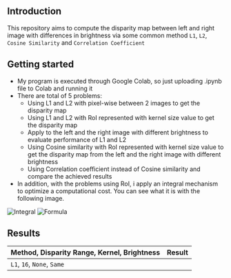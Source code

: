 ## Introduction
This repository aims to compute the disparity map between left and right image with differences in brightness via some common method `L1`, `L2`, `Cosine Similarity` and `Correlation Coefficient`
## Getting started
* My program is executed through Google Colab, so just uploading .ipynb file to Colab and running it
* There are total of 5 problems:
  + Using L1 and L2 with pixel-wise between 2 images to get the disparity map
  + Using L1 and L2 with RoI represented with kernel size value to get the disparity map
  + Apply to the left and the right image with different brightness to evaluate performance of L1 and L2
  + Using Cosine similarity with RoI represented with kernel size value to get the disparity map from the left and the right image with different brightness
  + Using Correlation coefficient instead of Cosine similarity and compare the achieved results
* In addition, with the problems using RoI, i apply an integral mechanism to optimize a computational cost. You can see what it is with the following image.
  
![Integral](https://github.com/thanhhung0112/Stereo-matching/assets/79474374/b78bd17e-caff-48c7-a2dd-0cbf6e090568) ![Formula](https://github.com/thanhhung0112/Stereo-matching/assets/79474374/7e6ecdff-4f64-4c95-b8ac-14dfd5c8d082)

## Results
|Method, Disparity Range, Kernel, Brightness|Result|
|-------|------|
|`L1`, `16`, `None`, `Same`||

  
